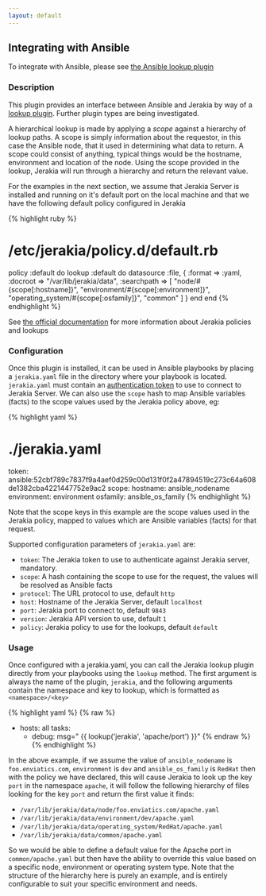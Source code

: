 ```yaml
---
layout: default
---
```



## Integrating with Ansible

To integrate with Ansible, please see [the Ansible lookup plugin](http://github.com/jerakia/ansible-jerakia)

### Description

This plugin provides an interface between Ansible and Jerakia by way of a [lookup plugin](http://docs.ansible.com/ansible/latest/playbooks_lookups.html).  Further plugin types are being investigated.

A hierarchical lookup is made by applying a _scope_ against a hierarchy of lookup paths.  A scope is simply information about the requestor, in this case the Ansible node, that it used in determining what data to return.  A scope could consist of anything, typical things would be the hostname, environment and location of the node.  Using the scope provided in the lookup, Jerakia will run through a hierarchy and return the relevant value.

For the examples in the next section, we assume that Jerakia Server is installed and running on it's default port on the local machine and that we have the following default policy configured in Jerakia

{% highlight ruby %}
# /etc/jerakia/policy.d/default.rb

policy :default do
  lookup :default do
    datasource :file, {
      :format => :yaml,
      :docroot => "/var/lib/jerakia/data",
      :searchpath => [
        "node/#{scope[:hostname]}",
        "environment/#{scope[:environment]}",
        "operating_system/#{scope[:osfamily]}",
        "common"
      ]
    }
  end
end
{% endhighlight %}

See [the official documentation](http://jerakia.io/basics/lookups/) for more information about Jerakia policies and lookups

### Configuration


Once this plugin is installed, it can be used in Ansible playbooks by placing a `jerakia.yaml` file in the directory where your playbook is located.  `jerakia.yaml` must contain an [authentication token](http://jerakia.io/server/tokens) to use to connect to Jerakia Server.  We can also use the `scope` hash to map Ansible variables (facts) to the scope values used by the Jerakia policy above, eg:


{% highlight yaml %}
# ./jerakia.yaml

token: ansible:52cbf789c7837f9a4aef0d259c00d131f0f2a47894519c273c64a608de1382cba4221447752e9ac2
scope:
  hostname: ansible_nodename
  environment: environment
  osfamily: ansible_os_family
{% endhighlight %}

Note that the scope keys in this example are the scope values used in the Jerakia policy, mapped to values which are Ansible variables (facts) for that request.

Supported configuration parameters of `jerakia.yaml` are:

* `token`: The Jerakia token to use to authenticate against Jerakia server, mandatory.
* `scope`: A hash containing the scope to use for the request, the values will be resolved as Ansible facts
* `protocol`: The URL protocol to use, default `http`
* `host`: Hostname of the Jerakia Server, default `localhost`
* `port`: Jerakia port to connect to, default `9843`
* `version`: Jerakia API version to use, default `1`
* `policy`: Jerakia policy to use for the lookups, default `default`


### Usage

Once configured with a jerakia.yaml, you can call the Jerakia lookup plugin directly from your playbooks using the `lookup` method.  The first argument is always the name of the plugin, `jerakia`, and the following arguments contain the namespace and key to lookup, which is formatted as `<namespace>/<key>`

{% highlight yaml %}
{% raw %}
- hosts: all
  tasks:
    - debug: msg=" {{ lookup('jerakia',  'apache/port') }}"
{% endraw %}
{% endhighlight %}

In the above example, if we assume the value of `ansible_nodename` is `foo.enviatics.com`, `environment` is `dev` and `ansible_os_family` is `RedHat` then with the policy we have declared, this will cause Jerakia to look up the key `port` in the namespace `apache`, it will follow the following hierarchy of files looking for the key `port` and return the first value it finds:

* `/var/lib/jerakia/data/node/foo.enviatics.com/apache.yaml`
* `/var/lib/jerakia/data/environment/dev/apache.yaml`
* `/var/lib/jerakia/data/operating_system/RedHat/apache.yaml`
* `/var/lib/jerakia/data/common/apache.yaml`

So we would be able to define a default value for the Apache port in `common/apache.yaml` but then have the ability to override this value based on a specific node, environment or operating system type.  Note that the structure of the hierarchy here is purely an example, and is entirely configurable to suit your specific environment and needs.


